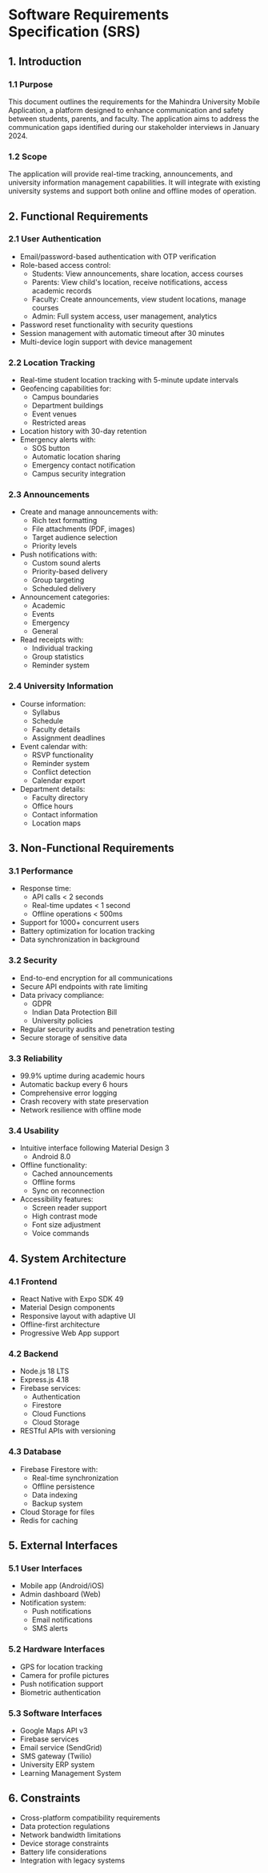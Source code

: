 # Software Requirements Specification (SRS)

## 1. Introduction
### 1.1 Purpose
This document outlines the requirements for the Mahindra University Mobile Application, a platform designed to enhance communication and safety between students, parents, and faculty. The application aims to address the communication gaps identified during our stakeholder interviews in January 2024.

### 1.2 Scope
The application will provide real-time tracking, announcements, and university information management capabilities. It will integrate with existing university systems and support both online and offline modes of operation.

## 2. Functional Requirements

### 2.1 User Authentication
- Email/password-based authentication with OTP verification
- Role-based access control:
  - Students: View announcements, share location, access courses
  - Parents: View child's location, receive notifications, access academic records
  - Faculty: Create announcements, view student locations, manage courses
  - Admin: Full system access, user management, analytics
- Password reset functionality with security questions
- Session management with automatic timeout after 30 minutes
- Multi-device login support with device management

### 2.2 Location Tracking
- Real-time student location tracking with 5-minute update intervals
- Geofencing capabilities for:
  - Campus boundaries
  - Department buildings
  - Event venues
  - Restricted areas
- Location history with 30-day retention
- Emergency alerts with:
  - SOS button
  - Automatic location sharing
  - Emergency contact notification
  - Campus security integration

### 2.3 Announcements
- Create and manage announcements with:
  - Rich text formatting
  - File attachments (PDF, images)
  - Target audience selection
  - Priority levels
- Push notifications with:
  - Custom sound alerts
  - Priority-based delivery
  - Group targeting
  - Scheduled delivery
- Announcement categories:
  - Academic
  - Events
  - Emergency
  - General
- Read receipts with:
  - Individual tracking
  - Group statistics
  - Reminder system

### 2.4 University Information
- Course information:
  - Syllabus
  - Schedule
  - Faculty details
  - Assignment deadlines
- Event calendar with:
  - RSVP functionality
  - Reminder system
  - Conflict detection
  - Calendar export
- Department details:
  - Faculty directory
  - Office hours
  - Contact information
  - Location maps

## 3. Non-Functional Requirements

### 3.1 Performance
- Response time:
  - API calls < 2 seconds
  - Real-time updates < 1 second
  - Offline operations < 500ms
- Support for 1000+ concurrent users
- Battery optimization for location tracking
- Data synchronization in background

### 3.2 Security
- End-to-end encryption for all communications
- Secure API endpoints with rate limiting
- Data privacy compliance:
  - GDPR
  - Indian Data Protection Bill
  - University policies
- Regular security audits and penetration testing
- Secure storage of sensitive data

### 3.3 Reliability
- 99.9% uptime during academic hours
- Automatic backup every 6 hours
- Comprehensive error logging
- Crash recovery with state preservation
- Network resilience with offline mode

### 3.4 Usability
- Intuitive interface following Material Design 3
  - Android 8.0
- Offline functionality:
  - Cached announcements
  - Offline forms
  - Sync on reconnection
- Accessibility features:
  - Screen reader support
  - High contrast mode
  - Font size adjustment
  - Voice commands

## 4. System Architecture

### 4.1 Frontend
- React Native with Expo SDK 49
- Material Design components
- Responsive layout with adaptive UI
- Offline-first architecture
- Progressive Web App support

### 4.2 Backend
- Node.js 18 LTS
- Express.js 4.18
- Firebase services:
  - Authentication
  - Firestore
  - Cloud Functions
  - Cloud Storage
- RESTful APIs with versioning

### 4.3 Database
- Firebase Firestore with:
  - Real-time synchronization
  - Offline persistence
  - Data indexing
  - Backup system
- Cloud Storage for files
- Redis for caching

## 5. External Interfaces

### 5.1 User Interfaces
- Mobile app (Android/iOS)
- Admin dashboard (Web)
- Notification system:
  - Push notifications
  - Email notifications
  - SMS alerts

### 5.2 Hardware Interfaces
- GPS for location tracking
- Camera for profile pictures
- Push notification support
- Biometric authentication

### 5.3 Software Interfaces
- Google Maps API v3
- Firebase services
- Email service (SendGrid)
- SMS gateway (Twilio)
- University ERP system
- Learning Management System

## 6. Constraints
- Cross-platform compatibility requirements
- Data protection regulations
- Network bandwidth limitations
- Device storage constraints
- Battery life considerations
- Integration with legacy systems 